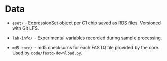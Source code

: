 # Data

* `eset/` - ExpressionSet object per C1 chip saved as RDS files. Versioned with
  Git LFS.

* `lab-info/` - Experimental variables recorded during sample processing.

* `md5-core/` - md5 checksums for each FASTQ file provided by the core. Used by
  `code/fastq-download.py`.

